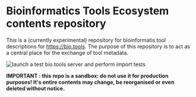 # Bioinformatics Tools Ecosystem contents repository
This is a (currently experimental) repository for bioinformatis tool descriptions for https://bio.tools.  The purpose of this repository is to act as a central place for the exchange of tool metadata. 

![launch a test bio.tools server and perform import tests](https://github.com/bio-tools/content/workflows/launch%20a%20test%20bio.tools%20server%20and%20perform%20import%20tests/badge.svg)

**IMPORTANT : this repo is a sandbox: do not use it for production purposes!  It's entire contents may change, be reorganised or even deleted without notice.**
